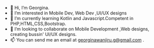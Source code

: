 - 👋 Hi, I’m Georgina.
- 👀 I’m interested in Mobile Dev, Web Dev ,UI/UX designs
- 🌱 I’m currently learning Kotlin and Javascript.Competent in PHP,HTML,CSS,Bootstrap.
- 💞️ I’m looking to collaborate on Mobile Development ,Web designs, creating bussin' UI/UX designs. 
- 📫 You can send me an email at georginawanjiru.g@gmail.com .


